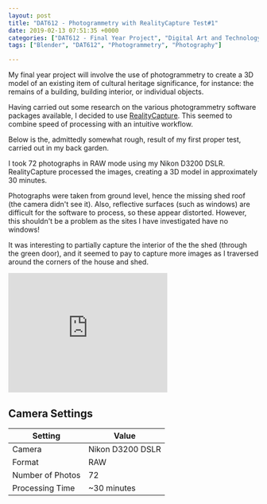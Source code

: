 ```yaml
---
layout: post
title: "DAT612 - Photogrammetry with RealityCapture Test#1"
date: 2019-02-13 07:51:35 +0000
categories: ["DAT612 - Final Year Project", "Digital Art and Technology"]
tags: ["Blender", "DAT612", "Photogrammetry", "Photography"]

---
```

My final year project will involve the use of photogrammetry to create a 3D model of an existing item of cultural heritage significance, for instance: the remains of a building, building interior, or individual objects.

Having carried out some research on the various photogrammetry software packages available, I decided to use <a href="https://www.capturingreality.com/" target="_blank" rel="noopener">RealityCapture</a>. This seemed to combine speed of processing with an intuitive workflow.

Below is the, admittedly somewhat rough, result of my first proper test, carried out in my back garden.

I took 72 photographs in RAW mode using my Nikon D3200 DSLR. RealityCapture processed the images, creating a 3D model in approximately 30 minutes.

Photographs were taken from ground level, hence the missing shed roof (the camera didn't see it). Also, reflective surfaces (such as windows) are difficult for the software to process, so these appear distorted. However, this shouldn't be a problem as the sites I have investigated have no windows!

It was interesting to partially capture the interior of the the shed (through the green door), and it seemed to pay to capture more images as I traversed around the corners of the house and shed.

<div class="embed-container">
<iframe src="https://sketchfab.com/models/cba075b160b14f91b90ea96429630c67/embed" width="320" height="240" frameborder="0"><span data-mce-type="bookmark" style="display: inline-block; width: 0px; overflow: hidden; line-height: 0;" class="mce_SELRES_start">﻿</span></iframe>
</div>

## Camera Settings

| Setting | Value |
|---------|-------|
| Camera | Nikon D3200 DSLR |
| Format | RAW |
| Number of Photos | 72 |
| Processing Time | ~30 minutes |